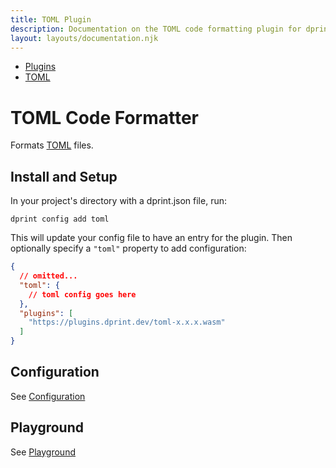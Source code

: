 ```yaml
---
title: TOML Plugin
description: Documentation on the TOML code formatting plugin for dprint.
layout: layouts/documentation.njk
---
```


<nav class="breadcrumb" aria-label="breadcrumbs">
  <ul>
    <li><a href="/plugins">Plugins</a></li>
    <li><a href="/plugins/toml">TOML</a></li>
  </ul>
</nav>

# TOML Code Formatter

Formats [TOML](https://toml.io) files.

## Install and Setup

In your project's directory with a dprint.json file, run:

```shellsession
dprint config add toml
```

This will update your config file to have an entry for the plugin. Then optionally specify a `"toml"` property to add configuration:

```json
{
  // omitted...
  "toml": {
    // toml config goes here
  },
  "plugins": [
    "https://plugins.dprint.dev/toml-x.x.x.wasm"
  ]
}
```

## Configuration

See [Configuration](/plugins/toml/config)

## Playground

See [Playground](https://dprint.dev/playground#language/toml)
